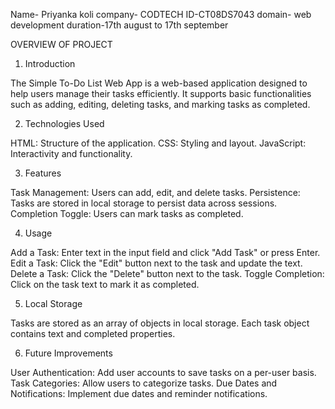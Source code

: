 Name- Priyanka koli
company- CODTECH
ID-CT08DS7043
domain- web development
duration-17th august to 17th september

OVERVIEW OF PROJECT
1. Introduction

The Simple To-Do List Web App is a web-based application designed to help users manage their tasks efficiently. It supports basic functionalities such as adding, editing, deleting tasks, and marking tasks as completed.

2. Technologies Used

HTML: Structure of the application.
CSS: Styling and layout.
JavaScript: Interactivity and functionality.

3. Features

Task Management: Users can add, edit, and delete tasks.
Persistence: Tasks are stored in local storage to persist data across sessions.
Completion Toggle: Users can mark tasks as completed.

4. Usage

Add a Task: Enter text in the input field and click "Add Task" or press Enter.
Edit a Task: Click the "Edit" button next to the task and update the text.
Delete a Task: Click the "Delete" button next to the task.
Toggle Completion: Click on the task text to mark it as completed.

5. Local Storage

Tasks are stored as an array of objects in local storage. Each task object contains text and completed properties.

6. Future Improvements

User Authentication: Add user accounts to save tasks on a per-user basis.
Task Categories: Allow users to categorize tasks.
Due Dates and Notifications: Implement due dates and reminder notifications.
